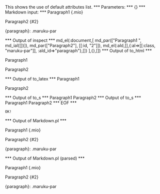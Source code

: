 This shows the use of default attributes list.
*** Parameters: ***
{}
*** Markdown input: ***
Paragraph1 {.mio}

Paragraph2 
{#2}

{paragraph}: .maruku-par

*** Output of inspect ***
md_el(:document,[
	md_par(["Paragraph1 ", md_ial([])]),
	md_par(["Paragraph2"], [[:id, "2"]]),
	md_el(:ald,[],{:al=>[[:class, "maruku-par"]], :ald_id=>"paragraph"},[])
],{},[])
*** Output of to_html ***

<p class='maruku-par'>Paragraph1 </p>

<p class='maruku-par' id='2'>Paragraph2</p>

*** Output of to_latex ***
Paragraph1 

Paragraph2


*** Output of to_s ***
Paragraph1 Paragraph2
*** Output of to_s ***
Paragraph1 Paragraph2
*** EOF ***



	OK!



*** Output of Markdown.pl ***
<p>Paragraph1 {.mio}</p>

<p>Paragraph2 
{#2}</p>

<p>{paragraph}: .maruku-par</p>

*** Output of Markdown.pl (parsed) ***
<p>Paragraph1 {.mio}</p
    ><p>Paragraph2 
{#2}</p
    ><p>{paragraph}: .maruku-par</p
  >
